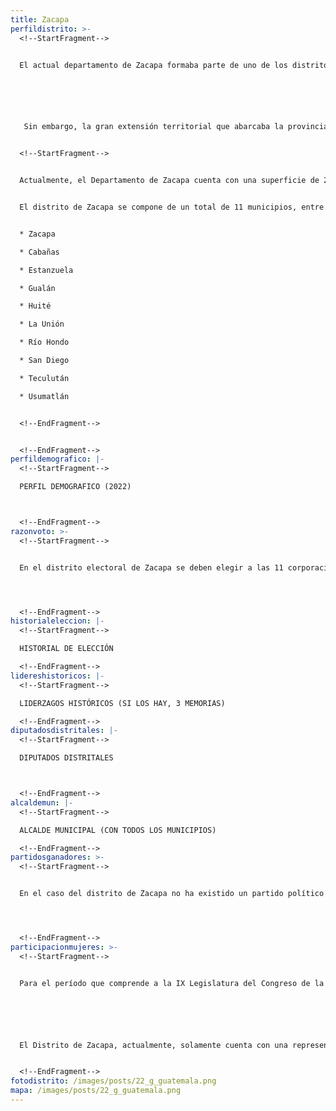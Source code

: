 ```yaml
---
title: Zacapa
perfildistrito: >-
  <!--StartFragment-->


  El actual departamento de Zacapa formaba parte de uno de los distritos de la provincia de Chiquimula en el año 1825, tras el proceso que anulaba la anexión a México y establecía la nueva organización territorial del país. Históricamente, el área del actual Zacapa había pertenecido a lo que en la colonia era conocido como el Corregimiento de Chiquimula, razón por la que mantuvo su demarcación original durante los primeros años de la Independencia del país. Esta provincia de Chiquimula abarcaba gran parte del Oriente del país, conformándose por municipios de los actuales departamentos de Chiquimula, El Progreso, Jalapa y Zacapa. 






   Sin embargo, la gran extensión territorial que abarcaba la provincia dificultaba la administración del territorio, al punto que se requirió de fuerte campaña de pacificación militar en la región debido a revueltas sociales por el descontento del triunfo de la Revolución Liberal en 1871. Por lo tanto, el entonces presidente Miguel García Granados decidió, el 10 de noviembre de 1871, dividir la provincia de Chiquimula en dos para garantizar su efectiva administración. Lo anterior estableció el actual departamento de Chiquimula, con la hasta ese momento cabecera de la provincia del mismo nombre, y el departamento de Zacapa, cuya cabecera sería la recién establecida villa de Zacapa. 


  <!--StartFragment-->


  Actualmente, el Departamento de Zacapa cuenta con una superficie de 2,690 km², y una población total de 245,374 habitantes. Estos se subdividen en un 55.79% de población rural y el restante 44.21% de población urbana. Asimismo, el departamento de Zacapa cuenta con una ligera mayoría de población femenina (51.00%) y predominantemente identificada como ladina (97.40%). La edad promedio del departamento es de 28 años, por lo que se puede catalogar como una de las áreas menos jóvenes del país.  


  El distrito de Zacapa se compone de un total de 11 municipios, entre los que destaca la cabecera departamental del mismo nombre. Estas 11 unidades territoriales que componen el departamento son: 


  * Zacapa

  * Cabañas

  * Estanzuela

  * Gualán

  * Huité

  * La Unión

  * Río Hondo

  * San Diego

  * Teculután

  * Usumatlán


  <!--EndFragment-->


  <!--EndFragment-->
perfildemografico: |-
  <!--StartFragment-->

  PERFIL DEMOGRAFICO (2022)



  <!--EndFragment-->
razonvoto: >-
  <!--StartFragment-->


  En el distrito electoral de Zacapa se deben elegir a las 11 corporaciones municipales (alcalde y síndicos) del departamento, correspondientes a los 11 municipios que componen el distrito. Asimismo, los ciudadanos del departamento deben elegir a 2 diputados distritales que les representarán en el Congreso de la República. 




  <!--EndFragment-->
historialeleccion: |-
  <!--StartFragment-->

  HISTORIAL DE ELECCIÓN

  <!--EndFragment-->
lidereshistoricos: |-
  <!--StartFragment-->

  LIDERZAGOS HISTÓRICOS (SI LOS HAY, 3 MEMORIAS)

  <!--EndFragment-->
diputadosdistritales: |-
  <!--StartFragment-->

  DIPUTADOS DISTRITALES



  <!--EndFragment-->
alcaldemun: |-
  <!--StartFragment-->

  ALCALDE MUNICIPAL (CON TODOS LOS MUNICIPIOS)

  <!--EndFragment-->
partidosganadores: >-
  <!--StartFragment-->


  En el caso del distrito de Zacapa no ha existido un partido político que pueda mantener su caudal político en el paso de un proceso electoral a otro. Durante los últimos tres procesos electorales, un total de cinco partidos políticos se han repartido los dos escaños que se disputan en el distrito por cada elección. Únicamente el partido Unión del Cambio Nacional -UCN- ha sido capaz de repetir como uno de los ganadores de al menos uno de los escaños del departamento en las últimas tres contiendas electorales (2011 y 2019).  




  <!--EndFragment-->
participacionmujeres: >-
  <!--StartFragment-->


  Para el período que comprende a la IX Legislatura del Congreso de la República de Guatemala (2020 - 2024), únicamente fueron electas 31 mujeres del total de 160 diputados que componen el hemiciclo parlamentario. Es decir, dicha Legislatura cuenta con un aproximado del 20% de representación política de la mujer; una de las cifras más bajas de representación femenina a nivel latinoamericano. 






  El Distrito de Zacapa, actualmente, solamente cuenta con una representante femenina en el Congreso de la República. Dicha representante es la diputada Sandra Carolina Orellana Cruz, del partido UCN. En términos de su participación en los espacios de mayor toma de decisión (Comisiones de Trabajo, Jefaturas de Bloque o Junta Directiva del Congreso), la diputada en cuestión funge como la Segunda Vicepresidente de la actual Junta Directiva del Congreso de la República. Asimismo, además de la diputada Orellana, el departamento de Zacapa ha electo a otras tres mujeres como diputadas en los últimos tres procesos electorales.


  <!--EndFragment-->
fotodistrito: /images/posts/22_g_guatemala.png
mapa: /images/posts/22_g_guatemala.png
---
```

